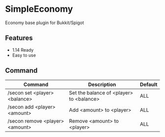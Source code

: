 # SimpleEconomy
Economy base plugin for Bukkit/Spigot

## Features
- 1.14 Ready
- Easy to use

## Command
| Command | Description | Default |
|--------|---|---|
| /secon set \<player\> \<balance\> | Set the balance of \<player\> to \<balance\> | ALL |
| /secon add \<player\> \<amount\> | Add \<amount\> to \<player\> | ALL |
| /secon remove \<player\> \<amount\> | Remove \<amount\> to \<player\> | ALL |